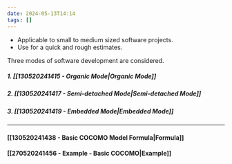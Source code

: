 ```yaml
---
date: 2024-05-13T14:14
tags: []
---
```

- Applicable to small to medium sized software projects.
- Use for a quick and rough estimates.

Three modes of software development are considered.

##### 1. [[130520241415 - Organic Mode|Organic Mode]]
##### 2. [[130520241417 - Semi-detached Mode|Semi-detached Mode]]
##### 3. [[130520241419 - Embedded Mode|Embedded Mode]]

---
#### [[130520241438 - Basic COCOMO Model Formula|Formula]]
#### [[270520241456 - Example - Basic COCOMO|Example]]